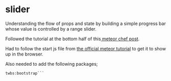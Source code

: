 # slider
Understanding the flow of props and state by building a simple progress bar whose value is controlled by a range slider.

Followed the tutorial at the bottom half of this[ meteor chef post](https://themeteorchef.com/snippets/understanding-props-and-state-in-react/).

Had to follow the start js file from [the official meteor tutorial](https://www.meteor.com/tutorials/react/components) to get it to show up in the browser.

Also needed to add the following packages;
```meteor add react fourseven:scss
twbs:bootstrap```
